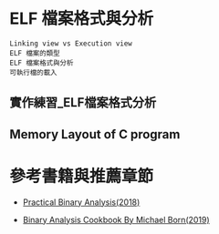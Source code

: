 
# ELF 檔案格式與分析
```
Linking view vs Execution view
ELF 檔案的類型
ELF 檔案格式與分析
可執行檔的載入
```
## 實作練習_ELF檔案格式分析
## Memory Layout of C program



# 參考書籍與推薦章節

- [Practical Binary Analysis(2018)](https://nostarch.com/binaryanalysis)

- [Binary Analysis Cookbook By Michael Born(2019)](https://www.packtpub.com/product/binary-analysis-cookbook/9781789807608)
